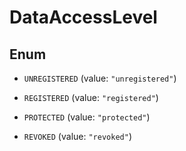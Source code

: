 
# DataAccessLevel

## Enum


* `UNREGISTERED` (value: `"unregistered"`)

* `REGISTERED` (value: `"registered"`)

* `PROTECTED` (value: `"protected"`)

* `REVOKED` (value: `"revoked"`)



